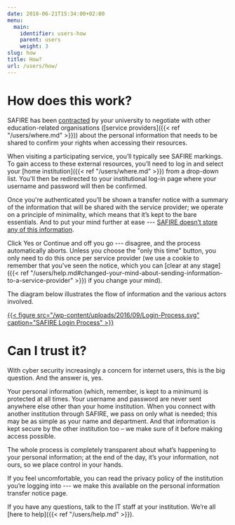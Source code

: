 ```yaml
---
date: 2018-06-21T15:34:00+02:00
menu:
  main:
    identifier: users-how
    parent: users
    weight: 3
slug: how
title: How?
url: /users/how/
---
```


# How does this work?

SAFIRE has been [contracted](/safire/policy/participation/) by your university to negotiate with other education-related organisations ([service providers]({{< ref "/users/where.md" >}})) about the personal information that needs to be shared to confirm your rights when accessing their resources.

When visiting a participating service, you’ll typically see SAFIRE markings. To gain access to these external resources, you’ll need to log in and select your [home institution]({{< ref "/users/where.md" >}}) from a drop-down list. You'll then be redirected to your institutional log-in page where your username and password will then be confirmed.

Once you're authenticated you’ll be shown a transfer notice with a summary of the information that will be shared with the service provider; we operate on a principle of minimality, which means that it’s kept to the bare essentials. And to put your mind further at ease --- [SAFIRE doesn’t store any of this information](/safire/policy/privacy/).

Click Yes or Continue and off you go --- disagree, and the process automatically aborts. Unless you choose the "only this time" button, you only need to do this once per service provider (we use a cookie to remember that you've seen the notice, which you can [clear at any stage]({{< ref "/users/help.md#changed-your-mind-about-sending-information-to-a-service-provider" >}}) if you change your mind).

The diagram below illustrates the flow of information and the various actors involved.

[{{< figure src="/wp-content/uploads/2016/09/Login-Process.svg" caption="SAFIRE Login Process" >}}](/wp-content/uploads/2016/09/Login-Process.svg)

# Can I trust it?

With cyber security increasingly a concern for internet users, this is the big question. And the answer is, yes.

Your personal information (which, remember, is kept to a minimum) is protected at all times. Your username and password are never sent anywhere else other than your home institution. When you connect with another institution through SAFIRE, we pass on only what is needed; this may be as simple as your name and department. And that information is kept secure by the other institution too – we make sure of it before making access possible.

The whole process is completely transparent about what’s happening to your personal information; at the end of the day, it’s your information, not ours, so we place control in your hands.

If you feel uncomfortable, you can read the privacy policy of the institution you’re logging into --- we make this available on the personal information transfer notice page.

If you have any questions, talk to the IT staff at your institution. We’re all [here to help]({{< ref "/users/help.md" >}}).
